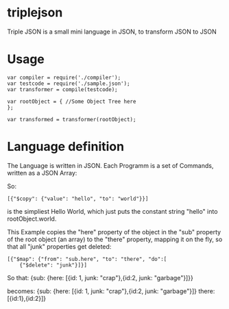 # triplejson
Triple JSON is a small mini language in JSON, to transform JSON to JSON

# Usage
    var compiler = require('./compiler');
    var testcode = require('./sample.json');
    var transformer = compile(testcode);

    var rootObject = { //Some Object Tree here
    };
  
    var transformed = transformer(rootObject);

# Language definition
The Language is written in JSON.
Each Programm is a set of Commands, written as a JSON Array:

So:

    [{"$copy": {"value": "hello", "to": "world"}}]
    
is the simpliest Hello World, which just puts the constant string "hello" into rootObject.world.

This Example copies the "here" property of the object in the "sub" property of the root object (an array) to the "there" property, mapping it on the fly, so that all "junk" properties get deleted:

    [{"$map": {"from": "sub.here", "to": "there", "do":[
        {"$delete": "junk"}]}]


So that: 
    {sub: {here: [{id: 1, junk: "crap"},{id:2, junk: "garbage"}]}}

becomes:
    {sub: {here: [{id: 1, junk: "crap"},{id:2, junk: "garbage"}]}
     there: [{id:1},{id:2}]}
     



